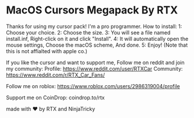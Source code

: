 # MacOS Cursors Megapack By RTX
Thanks for using my cursor pack! I'm a pro programmer.
How to install:
1: Choose your choice.
2: Choose the size.
3: You will see a file named install.inf, Right-click on it and click "Install".
4: It will automatically open the mouse settings, Choose the macOS scheme, And done.
5: Enjoy! (Note that this is not affialted with apple co.)

If you like the cursor and want to support me, Follow me on reddit and join my community:
Profile: https://www.reddit.com/user/RTXCar
Community: https://www.reddit.com/r/RTX_Car_Fans/

Follow me on roblox:
https://www.roblox.com/users/2986319004/profile

Support me on CoinDrop:
coindrop.to/rtx

made with ❤ by RTX and NinjaTricky
